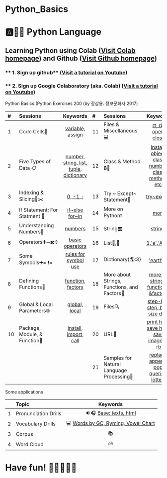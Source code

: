 # Python_Basics

# :a::hamster::paw_prints: Python Language
## **Learning Python** using **Colab** ([Visit Colab homepage](https://colab.research.google.com/?utm_source=scs-index)) and **Github** ([Visit Github homepage](https://github.com/))

### ** 1. Sign up github** ([Visit a tutorial on Youtube](https://www.youtube.com/watch?v=c-NikCpec7U))
### ** 2. Sign up Google Colaboratory (aka. Colab) ([Visit a tutorial on Youtube](https://www.youtube.com/watch?v=2X_EU18OeYM))

Python Basics (Python Exercises 200 (by 장삼용. 정보문화사 2017)

| # | Sessions | Keywords |#|Sessions | Keywords |
|:--|:--|:---:|:--|:--|:--:|
| 1 | Code Cells🐾 | [variable, assign](https://github.com/ms624atyale/Python_Basics/blob/main/1_CodeCells_Basic_.ipynb)| 11 | Files & Miscellaneous💻 | [rt, rb, open, close](https://github.com/ms624atyale/Python_Basics/blob/main/11_Files_Misc.ipynb)|  
| 2 | Five Types of Data 📋| [number, string, list, tuple, dictionary](https://github.com/ms624atyale/Python_Basics/blob/main/2_FiveTypesofData.ipynb)|12 | Class & Method🔒🔑 | [instant object, class number, class method, etc. ](https://github.com/ms624atyale/Python_Basics/blob/main/12_Class_Method.ipynb)| 
| 3 | Indexing & Slicing📌✂️ | [0, -1, :](https://github.com/ms624atyale/Python_Basics/blob/main/3_Indexing_Slicing.ipynb)|13 | Try ~ Except~ Statement🚦 |[try~except](https://github.com/ms624atyale/Python_Basics/blob/main/13_try_Except.ipynb)| 
| 4 | If Statement; For Statment 🔂 | [if~else](https://github.com/ms624atyale/Python_Basics/blob/main/4_1_IfStatement.ipynb) [for~in](https://github.com/ms624atyale/Python_Basics/blob/main/4_2_ForStatement.ipynb)|14 | More on Python❗|[more](https://github.com/ms624atyale/Python_Basics/blob/main/14_MoreonPython.ipynb)|  
| 5 | Understanding Numbers🔢 | [numbers](https://github.com/ms624atyale/Python_Basics/blob/main/5_UnderstandingNumbers.ipynb)|15 | String🆎 | [strings](https://github.com/ms624atyale/Python_Basics/blob/main/15_AboutSrings.ipynb)|  
| 6 | Operators➕➖✖️➗ | [basic operators](https://github.com/ms624atyale/Python_Basics/blob/main/6_Operators.ipynb)|16 | List🚙,🚗 | [1,'a','ABC'](https://github.com/ms624atyale/Python_Basics/blob/main/16_Lists.ipynb)|  
| 7  | Some Symbols➕= ❗= | [rules for symbol use](https://github.com/ms624atyale/Python_Basics/blob/main/7_SomeSymbols.ipynb)|17 | Dictionary{🌎:3} | ['earth':3](https://github.com/ms624atyale/Python_Basics/blob/main/17_Dictionary.ipynb)|  
| 8  | Defining Functions🍔 | [function, factors](https://github.com/ms624atyale/Python_Basics/blob/main/8_DefiningFunctions.ipynb)|18 | More about Strings, Functions, and Factors🐹 | [more on strings, functions, &factors](https://github.com/ms624atyale/Python_Basics/blob/main/18_MoreaboutStringsFunctionsFactors.ipynb)|  
| 9  | Global & Local Parameters🌐 | [global, local](https://github.com/ms624atyale/Python_Basics/blob/main/9_GlobalLocalParameters.ipynb)|19 | Files🔍 | [step-by-step, big-size data](https://github.com/ms624atyale/Python_Basics/blob/main/19_Files.ipynb)|  
| 10 | Package, Module, & Function🎁 | [install, import, call](https://github.com/ms624atyale/Python_Basics/blob/main/10_InstallPackages_ImportModlues_CallFunctions.ipynb)|20 | URL🔵|[print html, save html, save image as rb](https://github.com/ms624atyale/Python_Basics/blob/main/21_URL.ipynb)|   
||||21 | Samples for Natural Language Processing💯 |[replace, append, pop, queries, lottery](https://github.com/ms624atyale/Python_Basics/blob/main/20_Samples4NLP.ipynb)|

Some applications

|  | Topic | Keywords |
|:--|:---|:---:|
| 1 | Pronunciation Drills |  🔉🎧 [Base: texts, html](https://github.com/ms624atyale/Python_Basics/blob/main/22_Text2Speech_ModifiedfromMK316.ipynb)| 
| 2| Vocabulary Drills | 💻 [Words by GC, Ryming, Vowel Chart](https://github.com/ms624atyale/Python_Basics/blob/main/23_VocabularyDrills_ModifiedfromMK316.ipynb)| 
| 3| Corpus | 📚
| 4| Word Cloud | ⛅
# Have fun! :icecream::tropical_drink::cake::apple::watermelon:











